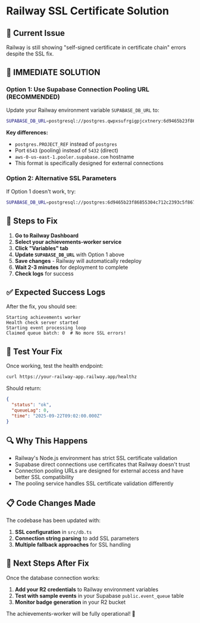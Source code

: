 # Railway SSL Certificate Solution

## 🚨 Current Issue

Railway is still showing "self-signed certificate in certificate chain" errors despite the SSL fix.

## 🎯 **IMMEDIATE SOLUTION**

### Option 1: Use Supabase Connection Pooling URL (RECOMMENDED)

Update your Railway environment variable `SUPABASE_DB_URL` to:

```bash
SUPABASE_DB_URL=postgresql://postgres.qwpxsufrgigpjcxtnery:6d9465b23f86855304c712c2393c5f867fa83165c0c49769fef74d363a9b8cc1@aws-0-us-east-1.pooler.supabase.com:6543/postgres?sslmode=require
```

**Key differences:**

- `postgres.PROJECT_REF` instead of `postgres`
- Port `6543` (pooling) instead of `5432` (direct)
- `aws-0-us-east-1.pooler.supabase.com` hostname
- This format is specifically designed for external connections

### Option 2: Alternative SSL Parameters

If Option 1 doesn't work, try:

```bash
SUPABASE_DB_URL=postgresql://postgres:6d9465b23f86855304c712c2393c5f867fa83165c0c49769fef74d363a9b8cc1@db.qwpxsufrgigpjcxtnery.supabase.co:5432/postgres?sslmode=require&sslcert=&sslkey=&sslrootcert=
```

## 🔧 **Steps to Fix**

1. **Go to Railway Dashboard**
2. **Select your achievements-worker service**
3. **Click "Variables" tab**
4. **Update `SUPABASE_DB_URL`** with Option 1 above
5. **Save changes** - Railway will automatically redeploy
6. **Wait 2-3 minutes** for deployment to complete
7. **Check logs** for success

## ✅ **Expected Success Logs**

After the fix, you should see:

```
Starting achievements worker
Health check server started
Starting event processing loop
Claimed queue batch: 0  # No more SSL errors!
```

## 🧪 **Test Your Fix**

Once working, test the health endpoint:

```bash
curl https://your-railway-app.railway.app/healthz
```

Should return:

```json
{
  "status": "ok",
  "queueLag": 0,
  "time": "2025-09-22T09:02:00.000Z"
}
```

## 🔍 **Why This Happens**

- Railway's Node.js environment has strict SSL certificate validation
- Supabase direct connections use certificates that Railway doesn't trust
- Connection pooling URLs are designed for external access and have better SSL compatibility
- The pooling service handles SSL certificate validation differently

## 📋 **Code Changes Made**

The codebase has been updated with:

1. **SSL configuration** in `src/db.ts`
2. **Connection string parsing** to add SSL parameters
3. **Multiple fallback approaches** for SSL handling

## 🚀 **Next Steps After Fix**

Once the database connection works:

1. **Add your R2 credentials** to Railway environment variables
2. **Test with sample events** in your Supabase `public.event_queue` table
3. **Monitor badge generation** in your R2 bucket

The achievements-worker will be fully operational! 🎉
